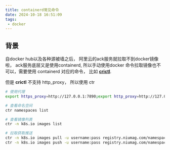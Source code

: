 ```yaml
---
title: containerd常见命令
date: 2024-10-18 16:51:09
tags: 
 - docker
---
```



## 背景
自docker hub以及各种源被墙之后， 阿里云的ack服务就拉取不到docker镜像啦， ack服务底层又是使用containerd, 所以手动使用docker 命令拉取镜像也不可以，需要使用 containerd 对应的命令， 比如 [**crictl**](https://github.com/kubernetes-sigs/cri-tools/blob/master/docs/crictl.md).

但是 **crictl** 不支持 http_proxy， 所以使用 ctr

```bash
# 使用代理
export https_proxy=http://127.0.0.1:7890;export http_proxy=http://127.0.0.1:7890;export all_proxy=socks5://127.0.0.1:7890

# 查看命名空间
ctr namespaces list

# 查看镜像列表
ctr -n k8s.io images list

# 拉取获取推送
ctr -n k8s.io images pull -u username:pass registry.niumag.com/namespace/image:snap
ctr -n k8s.io images push -u username:pass registry.niumag.com/namespace/image:snap
```


